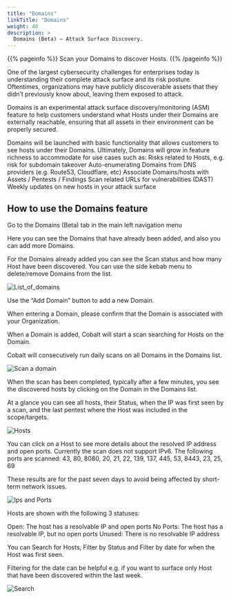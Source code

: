 ```yaml
---
title: "Domains"
linkTitle: "Domains"
weight: 40
description: >
  Domains (Beta) – Attack Surface Discovery.
---
```


{{% pageinfo %}}
Scan your Domains to discover Hosts.
{{% /pageinfo %}}

One of the largest cybersecurity challenges for enterprises today is understanding their complete attack surface and its risk posture. Oftentimes, organizations may have publicly discoverable assets that they didn’t previously know about, leaving them exposed to attack. 

Domains is an experimental attack surface discovery/monitoring (ASM) feature to help customers understand what Hosts under their Domains are externally reachable, ensuring that all assets in their environment can be properly secured.

Domains will be launched with basic functionality that allows customers to see hosts under their Domains. Ultimately, Domains will grow in feature richness to accommodate for use cases such as:
Risks related to Hosts, e.g. risk for subdomain takeover
Auto-enumerating Domains from DNS providers (e.g. Route53, Cloudflare, etc)
Associate Domains/hosts with Assets / Pentests / Findings
Scan related URLs for vulnerabilities (DAST)
Weekly updates on new hosts in your attack surface

## How to use the Domains feature

Go to the Domains (Beta) tab in the main left navigation menu

Here you can see the Domains that have already been added, and also you can add more Domains.

For the Domains already added you can see the Scan status and how many Host have been discovered. You can use the side kebab menu to delete/remove Domains from the list.

![List_of_domains](/deepdive/listofdomains.png "List_of_domains")

Use the “Add Domain” button to add a new Domain.

When entering a Domain, please confirm that the Domain is associated with your Organization.

When a Domain is added, Cobalt will start a scan searching for Hosts on the Domain. 

Cobalt will consecutively run daily scans on all Domains in the Domains list. 

![Scan a domain](/deepdive/scanadomain.png "Scan a Domain")

When the scan has been completed, typically after a few minutes, you see the discovered hosts by clicking on the Domain in the Domains list.

At a glance you can see all hosts, their Status, when the IP was first seen by a scan, and the last pentest where the Host was included in the scope/targets.

![Hosts](/deepdive/hosts.png "List of Hosts")

You can click on a Host to see more details about the resolved IP address and open ports. Currently the scan does not support IPv6. The following ports are scanned: 43, 80, 8080, 20, 21, 22, 139, 137, 445, 53, 8443, 23, 25, 69

These results are for the past seven days to avoid being affected by short-term network issues.

![Ips and Ports](/deepdive/ipsandports.png "IPs and Ports")

Hosts are shown with the following 3 statuses:

Open: The host has a resolvable IP and open ports
No Ports: The host has a resolvable IP, but no open ports
Unused: There is no resolvable IP address

You can Search for Hosts, Filter by Status and Filter by date for when the Host was first seen.

Filtering for the date can be helpful e.g. if you want to surface only Host that have been discovered within the last week.

![Search](/deepdive/search.png "Search")
